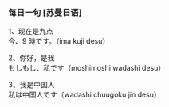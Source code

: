 
### 每日一句 [苏曼日语]
1、现在是九点  
今、9 時です。（ima kuji desu）  

2、你好，是我  
もしもし、私です（moshimoshi wadashi desu）  

3、我是中国人  
私は中国人です（wadashi chuugoku jin desu） 

